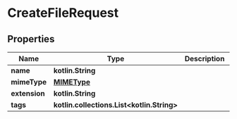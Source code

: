 
# CreateFileRequest

## Properties
Name | Type | Description | Notes
------------ | ------------- | ------------- | -------------
**name** | **kotlin.String** |  | 
**mimeType** | [**MIMEType**](MIMEType.md) |  | 
**extension** | **kotlin.String** |  | 
**tags** | **kotlin.collections.List&lt;kotlin.String&gt;** |  |  [optional]



